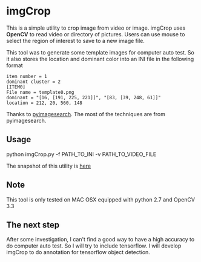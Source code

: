 # imgCrop
This is a simple utility to crop image from video or image. imgCrop uses **OpenCV** to read video or directory of pictures. Users can use mouse to select the region of interest to save to a new image file. 

This tool was to generate some template images for computer auto test. So it also stores the location and dominant color into an INI file in the following format

```
item number = 1
dominant cluster = 2
[ITEM0]
File name = template0.png
dominant = "[16, [191, 225, 221]]", "[83, [39, 248, 61]]"
location = 212, 20, 560, 148
```

Thanks to [pyimagesearch](https://www.pyimagesearch.com/). The most of the techniques are from pyimagesearch.

## Usage
python imgCrop.py -f PATH_TO_INI -v PATH_TO_VIDEO_FILE


The snapshot of this utility is [here](https://goo.gl/NAaX8g)

## Note
This tool is only tested on MAC OSX equipped with python 2.7 and OpenCV 3.3

## The next step
After some investigation, I can't find a good way to have a high accuracy to do computer auto test. So I will try to include tensorflow. I will develop imgCrop to do annotation for tensorflow object detection.
